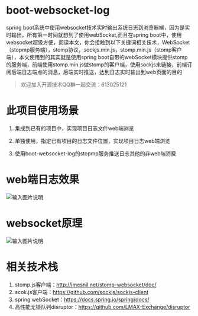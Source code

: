 # boot-websocket-log
spring boot系统中使用websocket技术实时输出系统日志到浏览器端，因为是实时输出，所有第一时间就想到了使用webSocket,而且在spring boot中，使用websocket超级方便，阅读本文，你会接触到以下关键词相关技术，WebSocket（stopmp服务端），stomp协议，sockjs.min.js，stomp.min.js（stomp客户端），本文使用到的其实就是使用spring boot自带的webSocket模块提供stomp的服务端，前端使用stomp.min.js做stomp的客户端，使用sockjs来链接，前端订阅后端日志端点的消息，后端实时推送，达到日志实时输出到web页面的目的

> 欢迎加入开源技术QQ群一起交流：613025121


# 此项目使用场景

1. 集成到已有的项目中，实现项目日志文件web端浏览

2. 单独使用，指定已有项目的日志文件位置，实现项目日志web端浏览 

3. 使用boot-websocket-log的stopmp服务推送日志其他的非web端消费

# web端日志效果

![输入图片说明](https://gitee.com/uploads/images/2018/0105/152317_a3ff7cf2_492218.png "屏幕截图.png")

# websocket原理

![输入图片说明](https://gitee.com/uploads/images/2018/0104/195640_8e997823_492218.png "屏幕截图.png")

# 相关技术栈

1. stomp.js客户端：http://jmesnil.net/stomp-websocket/doc/
1. scok.js客户端：https://github.com/sockjs/sockjs-client
1. spring webSocket：https://docs.spring.io/spring/docs/
1. 高性能无锁队列disruptor：https://github.com/LMAX-Exchange/disruptor